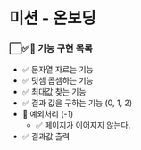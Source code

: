 # 미션 - 온보딩

### ⬜✅🚨 기능 구현 목록

- ✅ 문자열 자르는 기능
- ✅ 덧셈 곱셈하는 기능
- ✅ 최대값 찾는 기능
- ✅ 결과 값을 구하는 기능 (0, 1, 2)
- 🚨 예외처리 (-1)
  - ✅ 페이지가 이어지지 않는다.
- ✅ 결과값 출력
